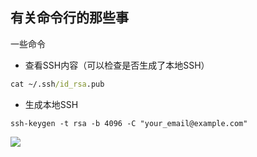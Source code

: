 ## 有关命令行的那些事
一些命令
+ 查看SSH内容（可以检查是否生成了本地SSH）
~~~cmd
cat ~/.ssh/id_rsa.pub
~~~
+ 生成本地SSH
~~~
ssh-keygen -t rsa -b 4096 -C "your_email@example.com"
~~~
![](https://qgt-style.oss-cn-hangzhou.aliyuncs.com/newcoursep4/g1/g1-2-2/tenor.gif)
